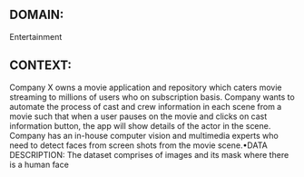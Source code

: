 ## DOMAIN: 
Entertainment
## CONTEXT:
Company X owns a movie application and repository which caters movie streaming to millions of users who on subscription basis. Company  wants  to  automate  the  process  of  cast  and  crew  information  in  each  scene  from  a  movie  such  that  when  a  user  pauses  on  the movie and clicks on cast information button, the app will show details of the actor in the scene. Company has an in-house computer vision and multimedia experts who need to detect faces from screen shots from the movie scene.•DATA DESCRIPTION: The dataset comprises of images and its mask where there is a human face
